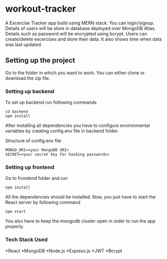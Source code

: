 # workout-tracker

A Excercise Tracker app build using MERN stack. You can login/signup. Details of users will be store in database deployed over MongoDB Atlas. Details such as password will be encrypted using bcrypt. Users can create/delete excercises and store their data. It also shows time when data was last updated.

## Setting up the project

Go to the folder in which you want to work. You can either clone or download the zip file.

### Setting up backend

To set up backend run following commands

```
cd backend
npm install
```

After installing all dependencies you have to configure environmental variables by creating config.env file in backend folder.

Structure of config.env file

```
MONGO_URI=<your MongoDB URI>
SECRET=<your secret key for hashing passwords>
```

### Setting up frontend

Go to frondend folder and run

```
npm install
```

All the dependencies should be installed. Now, you just have to start the React server by following command

```
npm start
```

You also have to keep the mongodb cluster open in order to run the app properly.

### Tech Stack Used

*React
*MongoDB
*Node.js
*Express.js
*JWT
*Bcrypt

[](../Downloads/Untitled.mp4)
